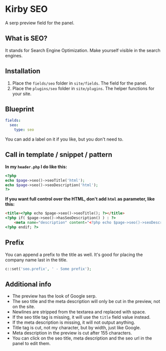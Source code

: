 # Kirby SEO

A serp preview field for the panel.

## What is SEO?

It stands for Search Engine Optimization. Make yourself visible in the search engines.

## Installation

1. Place the `fields/seo` folder in `site/fields`. The field for the panel.
1. Place the `plugins/seo` folder in `site/plugins`. The helper functions for your site.

## Blueprint

```yaml
fields:
  seo:
    type: seo
```

You can add a label on it if you like, but you don't need to.

## Call in template / snippet / pattern

**In my `header.php` I do like this:**

```php
<?php
echo $page->seo()->seoTitle('html');
echo $page->seo()->seoDescription('html');
?>
```

**If you want full control over the HTML, don't add `html` as parameter, like this:**

```html
<title><?php echo $page->seo()->seoTitle(); ?></title>
<?php if( $page->seo()->hasSeoDescription() ) : ?>
    <meta name="description" content="<?php echo $page->seo()->seoDescription(); ?>">
<?php endif; ?>
```

## Prefix

You can append a prefix to the title as well. It's good for placing the company name last in the title.

```php
c::set('seo.prefix', ' - Some prefix');
```

## Additional info

- The preview has the look of Google serp.
- The seo title and the meta description will only be cut in the preview, not on the site.
- Newlines are stripped from the textarea and replaced with space.
- If the seo title tag is missing, it will use the `title` field value instead.
- If the meta description is missing, it will not output anything.
- Title tag is cut, not my character, but by width, just like Google.
- Meta description in the preview is cut after 155 characters.
- You can click on the seo title, meta description and the seo url in the panel to edit them.